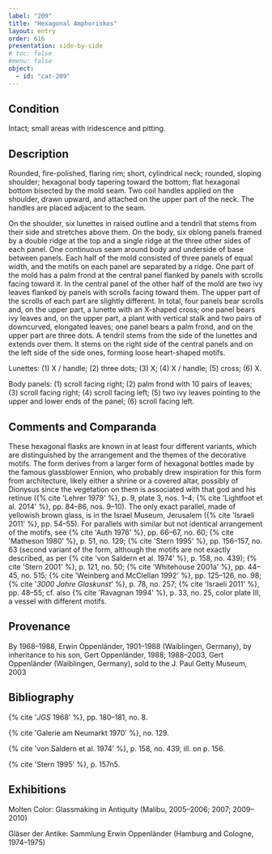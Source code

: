 ```yaml
---
label: "209"
title: "Hexagonal Amphoriskos"
layout: entry
order: 616
presentation: side-by-side
# toc: false
#menu: false 
object:
  - id: "cat-209"
---
```


## Condition

Intact; small areas with iridescence and pitting.

## Description

Rounded, fire-polished, flaring rim; short, cylindrical neck; rounded, sloping shoulder; hexagonal body tapering toward the bottom; flat hexagonal bottom bisected by the mold seam. Two coil handles applied on the shoulder, drawn upward, and attached on the upper part of the neck. The handles are placed adjacent to the seam.

On the shoulder, six lunettes in raised outline and a tendril that stems from their side and stretches above them. On the body, six oblong panels framed by a double ridge at the top and a single ridge at the three other sides of each panel. One continuous seam around body and underside of base between panels. Each half of the mold consisted of three panels of equal width, and the motifs on each panel are separated by a ridge. One part of the mold has a palm frond at the central panel flanked by panels with scrolls facing toward it. In the central panel of the other half of the mold are two ivy leaves flanked by panels with scrolls facing toward them. The upper part of the scrolls of each part are slightly different. In total, four panels bear scrolls and, on the upper part, a lunette with an X-shaped cross; one panel bears ivy leaves and, on the upper part, a plant with vertical stalk and two pairs of downcurved, elongated leaves; one panel bears a palm frond, and on the upper part are three dots. A tendril stems from the side of the lunettes and extends over them. It stems on the right side of the central panels and on the left side of the side ones, forming loose heart-shaped motifs.

Lunettes: (1) X / handle; (2) three dots; (3) X; (4) X / handle; (5) cross; (6) X.

Body panels: (1) scroll facing right; (2) palm frond with 10 pairs of leaves; (3) scroll facing right; (4) scroll facing left; (5) two ivy leaves pointing to the upper and lower ends of the panel; (6) scroll facing left.

## Comments and Comparanda

These hexagonal flasks are known in at least four different variants, which are distinguished by the arrangement and the themes of the decorative motifs. The form derives from a larger form of hexagonal bottles made by the famous glassblower Ennion, who probably drew inspiration for this form from architecture, likely either a shrine or a covered altar, possibly of Dionysus since the vegetation on them is associated with that god and his retinue ({% cite 'Lehrer 1979' %}, p. 9, plate 3, nos. 1–4; {% cite 'Lightfoot et al. 2014' %}, pp. 84–86, nos. 9–10). The only exact parallel, made of yellowish brown glass, is in the Israel Museum, Jerusalem ({% cite 'Israeli 2011' %}, pp. 54–55). For parallels with similar but not identical arrangement of the motifs, see {% cite 'Auth 1976' %}, pp. 66–67, no. 60; {% cite 'Matheson 1980' %}, p. 51, no. 129; {% cite 'Stern 1995' %}, pp. 156–157, no. 63 (second variant of the form, although the motifs are not exactly described, as per {% cite 'von Saldern et al. 1974' %}, p. 158, no. 439); {% cite 'Stern 2001' %}, p. 121, no. 50; {% cite 'Whitehouse 2001a' %}, pp. 44–45, no. 515; {% cite 'Weinberg and McClellan 1992' %}, pp. 125–126, no. 98; {% cite '*3000 Jahre Glaskunst*' %}, p. 78, no. 257; {% cite 'Israeli 2011' %}, pp. 48–55; cf. also {% cite 'Ravagnan 1994' %}, p. 33, no. 25, color plate III, a vessel with different motifs.

## Provenance

By 1968–1988, Erwin Oppenländer, 1901–1988 (Waiblingen, Germany), by inheritance to his son, Gert Oppenländer, 1988; 1988–2003, Gert Oppenländer (Waiblingen, Germany), sold to the J. Paul Getty Museum, 2003

## Bibliography

{% cite '*JGS* 1968' %}, pp. 180–181, no. 8.

{% cite 'Galerie am Neumarkt 1970' %}, no. 129.

{% cite 'von Saldern et al. 1974' %}, p. 158, no. 439, ill. on p. 156.

{% cite 'Stern 1995' %}, p. 157n5.

## Exhibitions

Molten Color: Glassmaking in Antiquity (Malibu, 2005–2006; 2007; 2009–2010)

Gläser der Antike: Sammlung Erwin Oppenländer (Hamburg and Cologne, 1974–1975)